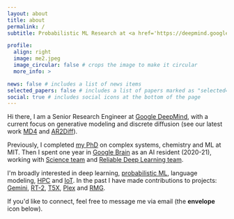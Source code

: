 ```yaml
---
layout: about
title: about
permalink: /
subtitle: Probabilistic ML Research at <a href='https://deepmind.google/'>Google DeepMind</a>; Previously MIT / <a href='https://en.wikipedia.org/wiki/Google_Brain'>Google-Brain</a>

profile:
  align: right
  image: me2.jpeg
  image_circular: false # crops the image to make it circular
  more_info: >

news: false # includes a list of news items
selected_papers: false # includes a list of papers marked as "selected={true}"
social: true # includes social icons at the bottom of the page
---
```


Hi there, I am a Senior Research Engineer at [Google DeepMind](https://research.google/people/KehangHan/), with a current focus on generative modeling and discrete diffusion (see our latest work [MD4](https://arxiv.org/abs/2406.04329) and [AR2Diff](https://arxiv.org/abs/2401.17181)).

Previously, I completed [my PhD](https://dspace.mit.edu/handle/1721.1/121892) on complex systems, chemistry and ML at MIT. Then I spent one year in [Google Brain](https://en.wikipedia.org/wiki/Google_Brain) as an AI resident (2020-21), working with [Science team](https://research.google/teams/applied-science/) and [Reliable Deep Learning team](https://research.google/blog/towards-reliability-in-deep-learning-systems/).

I'm broadly interested in deep learning, [probabilistic ML](https://probml.github.io/pml-book/book1.html), language modeling, [HPC](https://en.wikipedia.org/wiki/High-performance_computing) and [IoT](https://en.wikipedia.org/wiki/Internet_of_things). In the past I have made contributions to projects: [Gemini](https://arxiv.org/abs/2312.11805), [RT-2](https://arxiv.org/abs/2307.15818), [T5X](https://github.com/google-research/t5x), [Plex](https://arxiv.org/abs/2207.07411) and [RMG](https://rmg.mit.edu/).

If you'd like to connect, feel free to message me via email (the **envelope** icon below).

